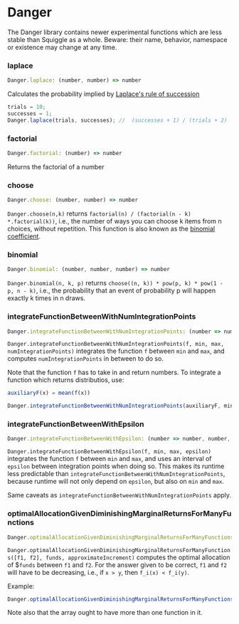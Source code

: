 # Danger

The Danger library contains newer experimental functions which are less stable than Squiggle as a whole. Beware: their name, behavior, namespace or existence may change at any time.

### laplace

```js
Danger.laplace: (number, number) => number
```

Calculates the probability implied by [Laplace's rule of succession](https://en.wikipedia.org/wiki/Rule_of_succession)

```js
trials = 10;
successes = 1;
Danger.laplace(trials, successes); //  (successes + 1) / (trials + 2)  = 2 / 12 = 0.1666
```

### factorial

```js
Danger.factorial: (number) => number
```

Returns the factorial of a number

### choose

```js
Danger.choose: (number, number) => number
```

`Danger.choose(n,k)` returns `factorial(n) / (factorial(n - k) *.factorial(k))`, i.e., the number of ways you can choose k items from n choices, without repetition. This function is also known as the [binomial coefficient](https://en.wikipedia.org/wiki/Binomial_coefficient).

### binomial

```js
Danger.binomial: (number, number, number) => number
```

`Danger.binomial(n, k, p)` returns `choose((n, k)) * pow(p, k) * pow(1 - p, n - k)`, i.e., the probability that an event of probability p will happen exactly k times in n draws.

### integrateFunctionBetweenWithNumIntegrationPoints

```js
Danger.integrateFunctionBetweenWithNumIntegrationPoints: (number => number, number, number, number) => number
```

`Danger.integrateFunctionBetweenWithNumIntegrationPoints(f, min, max, numIntegrationPoints)` integrates the function `f` between `min` and `max`, and computes `numIntegrationPoints` in between to do so.

Note that the function `f` has to take in and return numbers. To integrate a function which returns distributios, use:

```js
auxiliaryF(x) = mean(f(x))

Danger.integrateFunctionBetweenWithNumIntegrationPoints(auxiliaryF, min, max, numIntegrationPoints)
```

### integrateFunctionBetweenWithEpsilon

```js
Danger.integrateFunctionBetweenWithEpsilon: (number => number, number, number, number) => number
```

`Danger.integrateFunctionBetweenWithEpsilon(f, min, max, epsilon)` integrates the function `f` between `min` and `max`, and uses an interval of `epsilon` between integration points when doing so. This makes its runtime less predictable than `integrateFunctionBetweenWithNumIntegrationPoints`, because runtime will not only depend on `epsilon`, but also on `min` and `max`.

Same caveats as `integrateFunctionBetweenWithNumIntegrationPoints` apply.

### optimalAllocationGivenDiminishingMarginalReturnsForManyFunctions

```js
Danger.optimalAllocationGivenDiminishingMarginalReturnsForManyFunctions: (array<number => number>, number, number) => number
```

`Danger.optimalAllocationGivenDiminishingMarginalReturnsForManyFunctions([f1, f2], funds, approximateIncrement)` computes the optimal allocation of $`funds` between `f1` and `f2`. For the answer given to be correct, `f1` and `f2` will have to be decreasing, i.e., if `x > y`, then `f_i(x) < f_i(y)`.

Example:

```js
Danger.optimalAllocationGivenDiminishingMarginalReturnsForManyFunctions([{|x| 20-x}, {|y| 10}], 100, 0.01)
```

Note also that the array ought to have more than one function in it.
